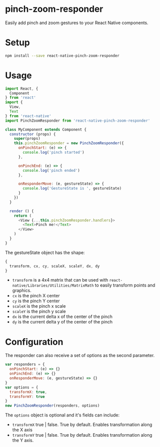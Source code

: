 # pinch-zoom-responder

Easily add pinch and zoom gestures to your React Native components.

# Setup

```sh
npm install --save react-native-pinch-zoom-responder
```

# Usage

```javascript
import React, {
  Component
} from 'react'
import {
  View,
  Text
} from 'react-native'
import PinchZoomResponder from 'react-native-pinch-zoom-responder'

class MyComponent extends Component {
  constructor (props) {
    super(props)
    this.pinchZoomResponder = new PinchZoomResponder({
      onPinchStart: (e) => {
        console.log('pinch started')
      },

      onPinchEnd: (e) => {
        console.log('pinch ended')
      },

      onResponderMove: (e, gestureState) => {
        console.log('GestureState is ', gestureState)
      }
    })
  }

  render () {
    return (
      <View {...this.pinchZoomResponder.handlers}>
        <Text>Pinch me!</Text>
      </View>
    )
  }
}
```

The gestureState object has the shape:

```javascript
{
  transform, cx, cy, scaleX, scaleY, dx, dy
}
```

- `transform` is a 4x4 matrix that can be used with `react-native/Libraries/Utilities/MatrixMath` to easily transform points and graphics.
- `cx` is the pinch X center
- `cy` is the pinch Y center
- `scaleX` is the pinch x scale
- `scaleY` is the pinch y scale
- `dx` is the current delta x of the center of the pinch
- `dy` is the current delta y of the center of the pinch

# Configuration

The responder can also receive a set of options as the second parameter.

```javascript
var responders = {
  onPinchStart: (e) => {}
  onPinchEnd: (e) => {}
  onResponderMove: (e, gestureState) => {}
}
var options = {
  transformX: true,
  transformY: true
}
new PinchZoomResponder(responders, options)
```

The `options` object is optional and it's fields can include:

- `transformX` true | false.  True by default. Enables transformation along the X axis
- `transformY` true | false.  True by default.  Enables transformation along the Y axis.
